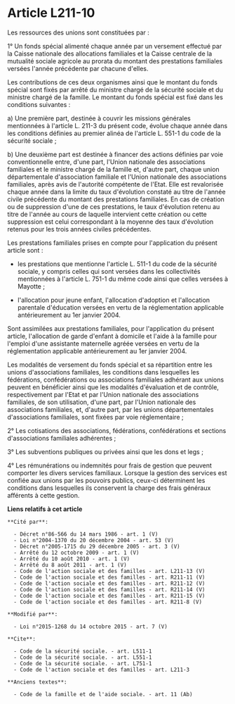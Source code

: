 # Article L211-10

Les ressources des unions sont constituées par : 

1° Un fonds spécial alimenté chaque année par un versement effectué par la Caisse nationale des allocations familiales et la
Caisse centrale de la mutualité sociale agricole au prorata du montant des prestations familiales versées l'année précédente
par chacune d'elles. 

Les contributions de ces deux organismes ainsi que le montant du fonds spécial sont fixés par arrêté du ministre chargé de la
sécurité sociale et du ministre chargé de la famille. Le montant du fonds spécial est fixé dans les conditions suivantes : 

a) Une première part, destinée à couvrir les missions générales mentionnées à l'article L. 211-3 du présent code, évolue
chaque année dans les conditions définies au premier alinéa de l'article L. 551-1 du code de la sécurité sociale ; 

b) Une deuxième part est destinée à financer des actions définies par voie conventionnelle entre, d'une part, l'Union
nationale des associations familiales et le ministre chargé de la famille et, d'autre part, chaque union départementale
d'association familiale et l'Union nationale des associations familiales, après avis de l'autorité compétente de l'Etat. Elle
est revalorisée chaque année dans la limite du taux d'évolution constaté au titre de l'année civile précédente du montant des
prestations familiales. En cas de création ou de suppression d'une de ces prestations, le taux d'évolution retenu au titre de
l'année au cours de laquelle intervient cette création ou cette suppression est celui correspondant à la moyenne des taux
d'évolution retenus pour les trois années civiles précédentes. 

Les prestations familiales prises en compte pour l'application du présent article sont :

- les prestations que mentionne l'article L. 511-1 du code de la sécurité sociale, y compris celles qui sont versées dans les
collectivités mentionnées à l'article L. 751-1 du même code ainsi que celles versées à Mayotte ; 

- l'allocation pour jeune enfant, l'allocation d'adoption et l'allocation parentale d'éducation versées en vertu de la
réglementation applicable antérieurement au 1er janvier 2004. 

Sont assimilées aux prestations familiales, pour l'application du présent article, l'allocation de garde d'enfant à domicile
et l'aide à la famille pour l'emploi d'une assistante maternelle agréée versées en vertu de la réglementation applicable
antérieurement au 1er janvier 2004. 

Les modalités de versement du fonds spécial et sa répartition entre les unions d'associations familiales, les conditions dans
lesquelles les fédérations, confédérations ou associations familiales adhérant aux unions peuvent en bénéficier ainsi que les
modalités d'évaluation et de contrôle, respectivement par l'Etat et par l'Union nationale des associations familiales, de son
utilisation, d'une part, par l'Union nationale des associations familiales, et, d'autre part, par les unions départementales
d'associations familiales, sont fixées par voie réglementaire ; 

2° Les cotisations des associations, fédérations, confédérations et sections d'associations familiales adhérentes ; 

3° Les subventions publiques ou privées ainsi que les dons et legs ; 

4° Les rémunérations ou indemnités pour frais de gestion que peuvent comporter les divers services familiaux. Lorsque la
gestion des services est confiée aux unions par les pouvoirs publics, ceux-ci déterminent les conditions dans lesquelles ils
conservent la charge des frais généraux afférents à cette gestion.

**Liens relatifs à cet article**

	**Cité par**:

	  - Décret n°86-566 du 14 mars 1986 - art. 1 (V)
	  - Loi n°2004-1370 du 20 décembre 2004 - art. 53 (V)
	  - Décret n°2005-1715 du 29 décembre 2005 - art. 3 (V)
	  - Arrêté du 12 octobre 2009 - art. 1 (V)
	  - Arrêté du 10 août 2010 - art. 1 (V)
	  - Arrêté du 8 août 2011 - art. 1 (V)
	  - Code de l'action sociale et des familles - art. L211-13 (V)
	  - Code de l'action sociale et des familles - art. R211-11 (V)
	  - Code de l'action sociale et des familles - art. R211-12 (V)
	  - Code de l'action sociale et des familles - art. R211-14 (V)
	  - Code de l'action sociale et des familles - art. R211-15 (V)
	  - Code de l'action sociale et des familles - art. R211-8 (V)

	**Modifié par**:

	  - Loi n°2015-1268 du 14 octobre 2015 - art. 7 (V)

	**Cite**:

	  - Code de la sécurité sociale. - art. L511-1
	  - Code de la sécurité sociale. - art. L551-1
	  - Code de la sécurité sociale. - art. L751-1
	  - Code de l'action sociale et des familles - art. L211-3

	**Anciens textes**:

	  - Code de la famille et de l'aide sociale. - art. 11 (Ab)
